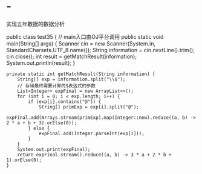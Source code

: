 # -
实现五年数据的数据分析

public class test35 {
    // main入口由OJ平台调用
    public static void main(String[] args) {
        Scanner cin = new Scanner(System.in, StandardCharsets.UTF_8.name());
        String information = cin.nextLine().trim();
        cin.close();
        int result = getMatchResult(information);
        System.out.println(result);
    }

    private static int getMatchResult(String information) {
        String[] exp = information.split("\\$");
        // 存储最终需要计算的$表达式的参数
        List<Integer> expFinal = new ArrayList<>();
        for (int i = 0; i < exp.length; i++) {
            if (exp[i].contains("@")) {
                String[] primExp = exp[i].split("@");
                expFinal.add(Arrays.stream(primExp).map(Integer::new).reduce((a, b) -> 2 * a + b + 3).orElse(0));
            } else {
                expFinal.add(Integer.parseInt(exp[i]));
            }
        }
        System.out.print(expFinal);
        return expFinal.stream().reduce((a, b) -> 3 * a + 2 * b + 1).orElse(0);
    }

